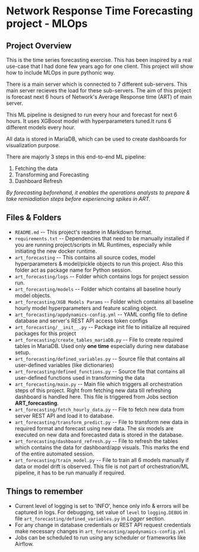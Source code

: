 # Network Response Time Forecasting project - MLOps

## Project Overview

This is the time series forecasting exercise. This has been inspired by a real use-case that I had done few years ago for one client. This project will show how to include MLOps in pure pythonic way.

There is a main server which is connected to 7 different sub-servers. This main server recieves the load for these sub-servers. The aim of this project is forecast next 6 hours of Network's Average Response time (ART) of main server.

This ML pipeline is designed to run every hour and forecast for next 6 hours. It uses XGBoost model with hyperparameters tuned.It runs 6 different models every hour.

All data is stored in MariaDB, which can be used to create dashboards for visualization purpose.

There are majorly 3 steps in this end-to-end ML pipeline:
1. Fetching the data
2. Transforming and Forecasting
3. Dashboard Refresh

*By forecasting beforehand, it enables the operations analysts to prepare & take remiadiation steps before experiencing spikes in ART.*

## Files & Folders

* `README.md` -- This project's readme in Markdown format.
* `requirements.txt` -- Dependencies that need to be manually installed if you are running
    project/scripts in ML Runtimes, especially while initiating the new docker runtime.
* `art_forecasting` -- This contains all source codes, model hyperparameters & model/pickle
    objects to run this project. Also this folder act as package name for Python session.
* `art_forecasting/logs` -- Folder which contains logs for project session run.
* `art_forecasting/models` -- Folder which contains all baseline hourly model objects.
* `art_forecasting/XGB Models Params` -- Folder which contains all baseline hourly model hyperparameters 
   and feature scaling object.
* `art_forecasting/appdynamics-config.yml` -- YAML config file to define database and server's
    REST API access token configs
* `art_forecasting/__init__.py` -- Package init file to initialize all required packages for this project
* `art_forecasting/create_tables_mariaDB.py` -- File to create required tables in MariaDB.
    Used only **one time** especially during new database setup.
* `art_forecasting/defined_variables.py` -- Source file that contains all user-defined variables
    (like dictionaries)
* `art_forecasting/defined_functions.py` -- Source file that contains all user-defined functions used
    in transforming the data
* `art_forecasting/main.py` -- Main file which triggers all orchestration steps of this project.
    Right from fetching new data till refreshing dashboard is handled here. This file is triggered
    from Jobs section **ART_forecasting**.
* `art_forecasting/fetch_hourly_data.py` -- File to fetch new data from server REST API and 
    load it to database.
* `art_forecasting/transform_predict.py` -- File to transform new data in required format and
    forecast using new data. The six models are executed on new data and forecasted data is
    stored in the database.
* `art_forecasting/dashboard_refresh.py` -- File to refresh the tables which contains the data for
    dashboard/app visuals. This marks the end of the entire automated session.
* `art_forecasting/train_model.py` -- File to train all 6 models manually if data or model drift is 
    observed. This file is not part of orchestration/ML pipeline, it has to be run manually if required.

## Things to remember
*   Current level of logging is set to 'INFO', hence only info & errors will be captured in logs.
    For debugging, set value of `level` to `logging.DEBUG` in file `art_forecasting/defined_variables.py`
    in *Logger* section.
*   For any change in database credentials or REST API request credentials make necessary
    changes in `art_forecasting/appdynamics-config.yml`
*   Jobs can be scheduled to run using any scheduler or frameworks like Airflow.
    
